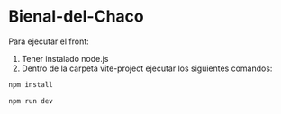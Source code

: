 # Bienal-del-Chaco
Para ejecutar el front:
1) Tener instalado node.js
2) Dentro de la carpeta vite-project ejecutar los siguientes comandos:
```js
npm install
```
```js
npm run dev
```

